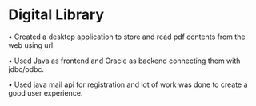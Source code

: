 # Digital Library
•	Created a desktop application to store and read pdf contents from the web using url.

•	Used Java as frontend and Oracle as backend connecting them with jdbc/odbc.

•	Used java mail api for registration and lot of work was done to create a good user experience. 

